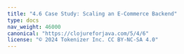 ```yaml
---
title: "4.6 Case Study: Scaling an E-Commerce Backend"
type: docs
nav_weight: 46000
canonical: "https://clojureforjava.com/5/4/6"
license: "© 2024 Tokenizer Inc. CC BY-NC-SA 4.0"
---
```

